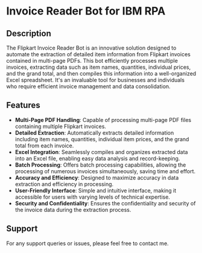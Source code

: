 # Invoice Reader Bot for IBM RPA

## Description
The Flipkart Invoice Reader Bot is an innovative solution designed to automate the extraction of detailed item information from Flipkart invoices contained in multi-page PDFs. This bot efficiently processes multiple invoices, extracting data such as item names, quantities, individual prices, and the grand total, and then compiles this information into a well-organized Excel spreadsheet. It's an invaluable tool for businesses and individuals who require efficient invoice management and data consolidation.

## Features
- **Multi-Page PDF Handling**: Capable of processing multi-page PDF files containing multiple Flipkart invoices.
- **Detailed Extraction**: Automatically extracts detailed information including item names, quantities, individual item prices, and the grand total from each invoice.
- **Excel Integration**: Seamlessly compiles and organizes extracted data into an Excel file, enabling easy data analysis and record-keeping.
- **Batch Processing**: Offers batch processing capabilities, allowing the processing of numerous invoices simultaneously, saving time and effort.
- **Accuracy and Efficiency**: Designed to maximize accuracy in data extraction and efficiency in processing.
- **User-Friendly Interface**: Simple and intuitive interface, making it accessible for users with varying levels of technical expertise.
- **Security and Confidentiality**: Ensures the confidentiality and security of the invoice data during the extraction process.

## Support
For any support queries or issues, please feel free to contact me.
